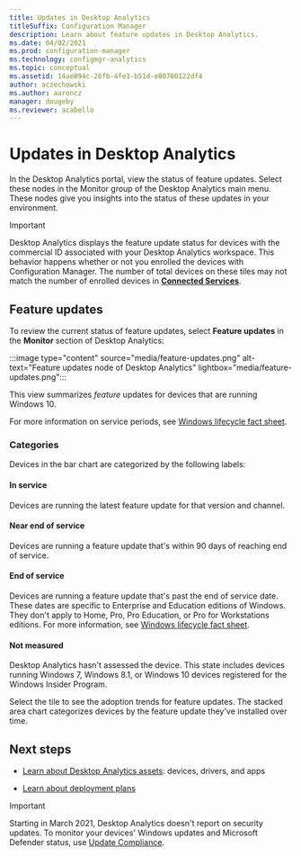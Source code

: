 ```yaml
---
title: Updates in Desktop Analytics
titleSuffix: Configuration Manager
description: Learn about feature updates in Desktop Analytics.
ms.date: 04/02/2021
ms.prod: configuration-manager
ms.technology: configmgr-analytics
ms.topic: conceptual
ms.assetid: 14ae894c-26fb-4fe3-b51d-e80700122df4
author: aczechowski
ms.author: aaroncz
manager: dougeby
ms.reviewer: acabello
---
```


# Updates in Desktop Analytics

In the Desktop Analytics portal, view the status of feature updates. Select these nodes in the Monitor group of the Desktop Analytics main menu. These nodes give you insights into the status of these updates in your environment.

<!--7362999-->

> [!IMPORTANT]
> Desktop Analytics displays the feature update status for devices with the commercial ID associated with your Desktop Analytics workspace. This behavior happens whether or not you enrolled the devices with Configuration Manager. The number of total devices on these tiles may not match the number of enrolled devices in [**Connected Services**](monitor-connection-health.md#commercial-id-configuration).

## Feature updates

To review the current status of feature updates, select **Feature updates** in the **Monitor** section of Desktop Analytics:

:::image type="content" source="media/feature-updates.png" alt-text="Feature updates node of Desktop Analytics" lightbox="media/feature-updates.png":::

This view summarizes *feature* updates for devices that are running Windows 10.

For more information on service periods, see [Windows lifecycle fact sheet](https://support.microsoft.com/help/13853/windows-lifecycle-fact-sheet).  

### Categories

Devices in the bar chart are categorized by the following labels:

#### In service

Devices are running the latest feature update for that version and channel.  

#### Near end of service

Devices are running a feature update that's within 90 days of reaching end of service.

#### End of service

Devices are running a feature update that's past the end of service date. These dates are specific to Enterprise and Education editions of Windows. They don't apply to Home, Pro, Pro Education, or Pro for Workstations editions. For more information, see [Windows lifecycle fact sheet](https://support.microsoft.com/help/13853/windows-lifecycle-fact-sheet).

#### Not measured

Desktop Analytics hasn't assessed the device. This state includes devices running Windows 7, Windows 8.1, or Windows 10 devices registered for the Windows Insider Program.

Select the tile to see the adoption trends for feature updates. The stacked area chart categorizes devices by the feature update they've installed over time.

## Next steps

- [Learn about Desktop Analytics assets](about-assets.md): devices, drivers, and apps  

- [Learn about deployment plans](about-deployment-plans.md)  

> [!IMPORTANT]
> Starting in March 2021, Desktop Analytics doesn't report on security updates.<!-- 8099536,9614078 --> To monitor your devices' Windows updates and Microsoft Defender status, use [Update Compliance](/windows/deployment/update/update-compliance-get-started).

